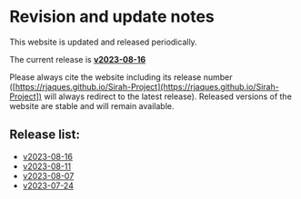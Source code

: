 # Revision and update notes

This website is updated and released periodically. 

The current release is **[v2023-08-16](https://rjaques.github.io/Sirah-Project/v2023-08-16)**

Please always cite the website including its release number 
([https://rjaques.github.io/Sirah-Project](https://rjaques.github.io/Sirah-Project]) 
will always redirect to the latest release).
Released versions of the website are stable and will remain available.

## Release list:
<!-- INSERT NEWER VERSION BELOW THIS -->
* [v2023-08-16](https://rjaques.github.io/sirah-project/v2023-08-16)
* [v2023-08-11](https://rjaques.github.io/Sirah-Project/v2023-08-11/)
* [v2023-08-07](https://rjaques.github.io/Sirah-Project/v2023-08-07/)
* [v2023-07-24](https://rjaques.github.io/Sirah-Project/v2023-07-24/)